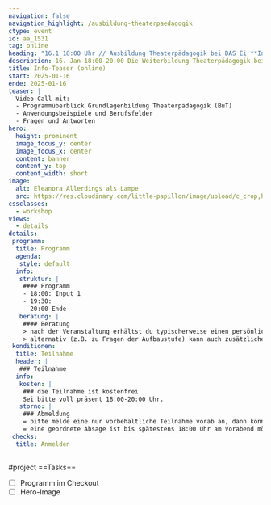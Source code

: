 ```yaml
---
navigation: false
navigation_highlight: /ausbildung-theaterpaedagogik
ctype: event
id: aa_1531
tag: online
heading: "16.1 18:00 Uhr // Ausbildung Theaterpädagogik bei DAS Ei **Info-Teaser (online)**"
description: 16. Jan 18:00-20:00 Die Weiterbildung Theaterpädagogik bei DAS Ei
title: Info-Teaser (online)
start: 2025-01-16
ende: 2025-01-16
teaser: |
  Video-Call mit:
  - Programmüberblick Grundlagenbildung Theaterpädagogik (BuT)
  - Anwendungsbeispiele und Berufsfelder
  - Fragen und Antworten
hero:
  height: prominent
  image_focus_y: center
  image_focus_x: center
  content: banner
  content_y: top
  content_width: short
image:
  alt: Eleanora Allerdings als Lampe
  src: https://res.cloudinary.com/little-papillon/image/upload/c_crop,h_1000,w_1400,x_220,y_300/v1594701917/dasei/einstiege_lampe_nora.jpg
cssclasses:
  - workshop
views:
  - details
details:
 programm:
  title: Programm
  agenda:
   style: default
  info:
   struktur: |
    #### Programm
    - 18:00: Input 1
    - 19:30: 
    - 20:00 Ende
   beratung: |
    #### Beratung
    > nach der Veranstaltung erhältst du typischerweise einen persönlich auf dich zugeschnittenen Verlauf zur Weiterbildung DAS Ei
    > alternativ (z.B. zu Fragen der Aufbaustufe) kann auch zusätzliche Beratung vereinbart werden
 konditionen:
  title: Teilnahme
  header: | 
   ### Teilnahme
  info:
   kosten: |
    ### die Teilnahme ist kostenfrei
    Sei bitte voll präsent 18:00-20:00 Uhr.
   storno: |
    ### Abmeldung
    = bitte melde eine nur vorbehaltliche Teilnahme vorab an, dann können wir damit besser umgehen
    = eine geordnete Absage ist bis spätestens 18:00 Uhr am Vorabend möglich
 checks:
  title: Anmelden
---
```


#project
==Tasks==
- [ ] Programm im Checkout
- [ ] Hero-Image

<!-- PUBLISH-FROM-HERE -->

<br />

